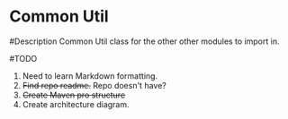 # Common Util

#Description
Common Util class for the other other modules to import in.

#TODO
1. Need to learn Markdown formatting.
2. ~~Find repo readme.~~ Repo doesn't have?
3. ~~Create Maven pro structure~~
4. Create architecture diagram. 


